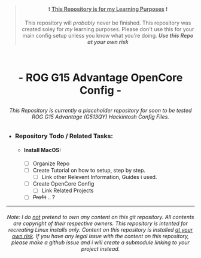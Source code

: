 > <p align=center> ❗ <u><b>This Repository is for my Learning Purposes</u></b> ❗ </p>
> <p align=center> This repository will <i>probably</i> never be finished. This repository was created soley for <i>my</i> learning purposes. Please don't use this for your main config setup unless you know what you're doing. <i><b>Use this Repo at your own risk</b></i></p>
<br>

# <p align=center>- ROG G15 Advantage OpenCore Config -
###### <p align=center> This Repository is currently a placeholder repository for soon to be tested ROG G15 Advantage (G513QY) Hackintosh Config Files.

- ### Repository Todo / Related Tasks:
  - #### Install MacOS:
    - [ ] Organize Repo
    - [ ] Create Tutorial on how to setup, step by step.
        - [ ] Link other Relevent Information, Guides i used.
    - [ ] Create OpenCore Config
      - [ ] Link Related Projects
    - [ ] <s>Profit</s> .. ?

<!-- Placeholder Information grabbed from other repos. 
TODO: DELETE / Reincorporate This Content
- ### Index:
    - <u><b>System / Userspace Configuration</b></u>:
        - [configuration.nix](./etc/nixos/configuration.nix)
    - <u><b>Partition Configuration:</b></u>:
        - [hardware-configuration.nix](./etc/nixos/hardware-configuration.nix)

- ### Repository Todo / Related NixOS Tasks:
  - #### Actual NixOS Setup:
    - [ ] VFIO
      - [x] Setup Working `virt-manager` with `libvirt` / `qemu` backend
      - [x] Setup Backend Passthrough (e.g. Grub configs, enable `vfio-pci`, passthrough & blacklist hardware)
      - [ ] Setup a VFIO Branch or seperate optional `.nix` config file <-
    - [ ] Setup Nix Home Manager <- 
    - [x] Setup `Docker` <-
    - [ ] Setup `Podman` <- 
    - [ ] Setup `Distrobox` <-
    - [ ] Setup (preferrably declarative) `Flatpak` 
  - [ ] Implement system & user configuration file creation in [`configuration.nix`](./etc/nixos/configuration.nix)
    - [ ] Test operating system reinstallation with said configuration files, and make sure they work.
  - [ ] Make sure all configs are replicatable on Physical and Virtual Hardware
  - [ ] Remove [`changed-files/`](./changed-files/) crutch after system is replicatable elsewhere.
  - [ ] Setup `coolercontrol` as system is overheating with current lack of AIO control.

- ## Setting up / Partitioning:
    > Information in this section is based on the following NixOS Wiki Page on Manually installing on BTRFS: https://nixos.wiki/wiki/Btrfs 
    1) #### Create a BTRFS Partition you want to install to; Find it's /dev/<device> name
        - I suggest you use Gparted. This will be automated in the future.

    2) #### Mount New Bare Partition & cd to it:
        > Replace "device" with your device name. You can find your device name via running: `lsblk -f` 
        ```
        sudo mount /dev/<device> /mnt
        ```
        ```
        cd /mnt
        ```
    3) #### Create Subvolumes for Install:
        ```
        sudo btrfs subvol create @
        sudo btrfs subvol create @home
        sudo btrfs subvol create @root
        sudo btrfs subvol create @var
        sudo btrfs subvol create @nix
        ```
    4) #### cd elsewhere, then Unmount Bare Partition:
        ```
        cd ~
        ```

        ```
        sudo umount -Rv /mnt
        ```

    5) #### Mount Subvolume Partitions:
        > Replace "device" with your device name. You can find your device name via running: `lsblk -f` 

        ```
        sudo mount -o subvol=@,compress=zstd,noatime /dev/<device> /mnt
        ```
    - Then create recursive partitions:
        > dumb linux quirks...
        ```
        sudo mkdir -pv /mnt/{home,root,var,nix,boot/efi}
        ```
    - Continue to mount the rest of the partitions:
        ```
        sudo mount -o subvol=@home,compress=zstd /dev/<device> /mnt/home
        sudo mount -o subvol=@root,compress=zstd /dev/<device> /mnt/root
        sudo mount -o subvol=@var,compress=zstd,noatime /dev/<device> /mnt/var
        sudo mount -o subvol=@nix,compress=zstd,noatime /dev/<device> /mnt/nix
        ``` 
    - Mount EFI System Partition (EFI + GPT Only)
        ```
        sudo mount /dev/<device> /mnt/boot/efi
        ```
    6) #### Sanity Check:
        - Run the following command to check your partitions:
          ```
          cat /proc/mounts | grep -e btrfs -e vfat
          ```
        - You should see something similar to this:
        <img src="https://github.com/spongeyperson/nixos-dotfiles/assets/28176188/95de4518-393f-4fe0-8a85-7f5ae4acf5b5" title="Your layout should look similar to this, if done correctly.'--color=always' was just enabled to show you the different disk types and make it easier to read.">

- ## Installing NixOS:
    1) #### Generate Config + Fstab
        ```sh
        sudo nixos-generate-config --root /mnt
        ```
        <u>This command generates the following 2 files:</u><br>
        `configuration.nix` - Global NixOS Configuration File<br>
        `hardware-configuration.nix` - Hardware Specific Configuration File<br>
    2) #### Overwrite `configuration.nix` with the one in this repository:
        > The previous command re-generated an automatic `configuration.nix`
        - The Nix LiveCD (as of writing this) doesn't include `wget`. Install it.
        ```sh
        sudo nix-env -iA nixos.wget
        ```
        then grab the file:
        ```sh
        cd /mnt/etc/nixos/
        ```
        ```sh
        wget https://github.com/spongeyperson/nixos-dotfiles/blob/desktop/etc/nixos/configuration.nix
        ```
    3) #### Verify your `hardware-configuration.nix` & set the following mount options:
        - The previous command generated a `hardware-configuration.nix`, which is similar to your Operating Systems' `fstab` file.
        
        > Here's my recommended mount options:

        > **Warning**: `/home` & `/root` <i>should not</i> have the `"noatime"` mount option.
        ```
        fileSystems."/" =
          { device = "/dev/disk/by-uuid/<device-uuid>";
            fsType = "btrfs";
            options = [ "subvol=@" "noatime" "ssd" "space_cache=v2" "compress=zstd" ];
          };

        fileSystems."/home" =
          { device = "/dev/disk/by-uuid/<device-uuid>";
            fsType = "btrfs";
            options = [ "subvol=@home" "ssd" "space_cache=v2" "compress=zstd" ];
          };

        fileSystems."/root" =
          { device = "/dev/disk/by-uuid/<device-uuid>";
            fsType = "btrfs";
            options = [ "subvol=@root" "ssd" "space_cache=v2" "compress=zstd" ];
          };

        fileSystems."/var" =
          { device = "/dev/disk/by-uuid/<device-uuid>";
            fsType = "btrfs";
            options = [ "subvol=@var" "noatime" "ssd" "space_cache=v2" "compress=zstd" ];
          };

        fileSystems."/nix" =
          { device = "/dev/disk/by-uuid/<device-uuid>";
            fsType = "btrfs";
            options = [ "subvol=@nix" "noatime" "ssd" "space_cache=v2" "compress=zstd" ];
          };
        ```
    - Optional Tunables:
        - In `hardware-configuration.nix`, add `./user-mounts.nix` for user mounts. You may have to configure this file to your needs, as obviously your extra drives will not be avaliable here.
        - You may also want to change the following line(s) in `configuration.nix` near the beginning of the file.
          ```nix
          # Global Variables, (Optional Tunables)
            let
              user = "tyler";
              hostname = "Spongey-PC";
              # VFIO
              vfioIDs = "10de:2204,10de:1aef";
              vfioBlacklist = "nvidia,nvidiafb,nouveau";
            in
          ```
  4) #### Run the Install Command:
      - ```nix
        sudo nixos-install --root /mnt
        ```
  #### <center>Congratz, It's installed. (if you did it right)</center>


-->
---
###### <p align=center> Note: I do <ins>not</ins> pretend to own any content on this git repository. All contents are copyright of their respective owners. This repository is intented for recreating Linux installs only. Content on this repository is installed <ins>at your own risk</ins>. If you have any legal issue with the content on this repository, please make a github issue and i will create a submodule linking to your project instead.</p>
